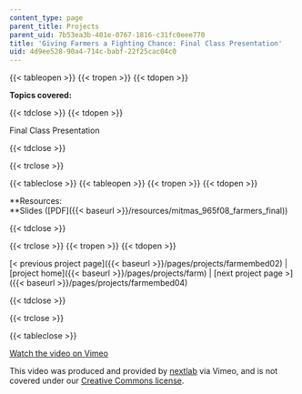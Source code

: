 ```yaml
---
content_type: page
parent_title: Projects
parent_uid: 7b53ea3b-401e-0767-1816-c31fc0eee770
title: 'Giving Farmers a Fighting Chance: Final Class Presentation'
uid: 4d9ee528-90a4-714c-babf-22f25cac04c0
---
```


{{< tableopen >}}
{{< tropen >}}
{{< tdopen >}}


**Topics covered:**


{{< tdclose >}}
{{< tdopen >}}


Final Class Presentation


{{< tdclose >}}

{{< trclose >}}

{{< tableclose >}}
{{< tableopen >}}
{{< tropen >}}
{{< tdopen >}}


**Resources:  
**Slides ([PDF]({{< baseurl >}}/resources/mitmas_965f08_farmers_final))


{{< tdclose >}}

{{< trclose >}}
{{< tropen >}}
{{< tdopen >}}


[< previous project page]({{< baseurl >}}/pages/projects/farmembed02) | [project home]({{< baseurl >}}/pages/projects/farm) | [next project page >]({{< baseurl >}}/pages/projects/farmembed04)


{{< tdclose >}}

{{< trclose >}}

{{< tableclose >}}

[Watch the video on Vimeo](http://vimeo.com/moogaloop.swf?clip_id=3008357&server=vimeo.com&show_title=0&show_byline=0&show_portrait=0&color=&fullscreen=0&group_id=)

This video was produced and provided by [nextlab](http://vimeo.com/nextlab) via Vimeo, and is not covered under our [Creative Commons license](/terms/#cc).